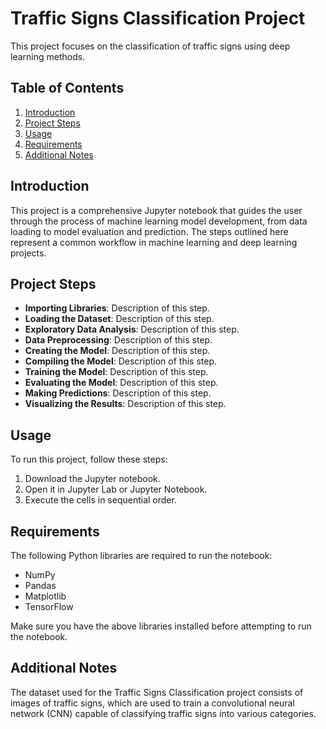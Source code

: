 # Traffic Signs Classification Project

This project focuses on the classification of traffic signs using deep learning methods.

## Table of Contents

1. [Introduction](#introduction)
2. [Project Steps](#project-steps)
3. [Usage](#usage)
4. [Requirements](#requirements)
5. [Additional Notes](#additional-notes)

<a name="introduction"></a>
## Introduction

This project is a comprehensive Jupyter notebook that guides the user through the process of machine learning model development, from data loading to model evaluation and prediction. The steps outlined here represent a common workflow in machine learning and deep learning projects.

<a name="project-steps"></a>
## Project Steps

- **Importing Libraries**: Description of this step.
- **Loading the Dataset**: Description of this step.
- **Exploratory Data Analysis**: Description of this step.
- **Data Preprocessing**: Description of this step.
- **Creating the Model**: Description of this step.
- **Compiling the Model**: Description of this step.
- **Training the Model**: Description of this step.
- **Evaluating the Model**: Description of this step.
- **Making Predictions**: Description of this step.
- **Visualizing the Results**: Description of this step.

<a name="usage"></a>
## Usage

To run this project, follow these steps:

1. Download the Jupyter notebook.
2. Open it in Jupyter Lab or Jupyter Notebook.
3. Execute the cells in sequential order.

<a name="requirements"></a>
## Requirements

The following Python libraries are required to run the notebook:

- NumPy
- Pandas
- Matplotlib
- TensorFlow

Make sure you have the above libraries installed before attempting to run the notebook.

<a name="additional-notes"></a>
## Additional Notes

The dataset used for the Traffic Signs Classification project consists of images of traffic signs, which are used to train a convolutional neural network (CNN) capable of classifying traffic signs into various categories.
